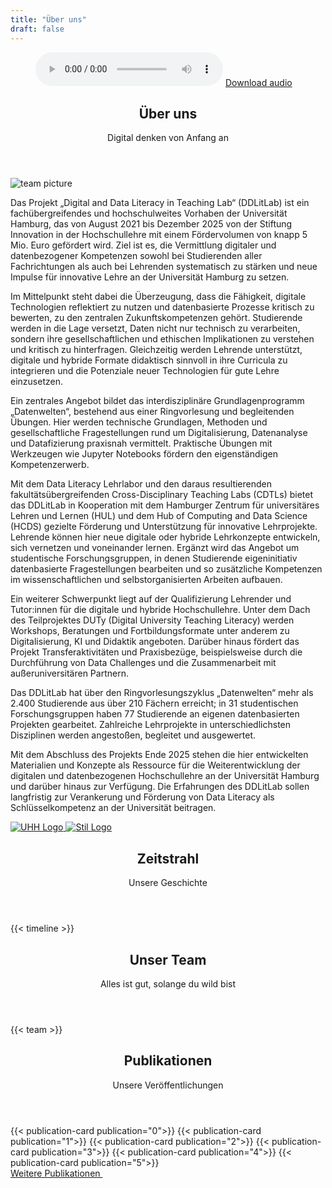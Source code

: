 ```yaml
---
title: "Über uns"
draft: false
---
```


<figure>
  <audio controls src="https://www.pod.uni-hamburg.de/1/files/16__--file--25--s--webplayer--c--episode--Podcast_Linguistik-Duo_final.mp3"></audio>
  <a href="https://www.pod.uni-hamburg.de/1/files/16__--file--25--s--webplayer--c--episode--Podcast_Linguistik-Duo_final.mp3"> Download audio </a>
</figure>


<section>
  <header class="section-header">
    <h1 class="section-title">Über uns</h1>
    <p class="section-subtitle">Digital denken von Anfang an</p>
  </header>
  <div class="wide-image">
      <img src="/images/team/_gruppenbild.jpg" alt="team picture">
    </div>
    <article class="about-text-wide">
    <p>Das Projekt „Digital and Data Literacy in Teaching Lab“ (DDLitLab) ist ein fachübergreifendes und hochschulweites Vorhaben der Universität Hamburg, das von August 2021 bis Dezember 2025 von der Stiftung Innovation in der Hochschullehre mit einem Fördervolumen von knapp 5 Mio. Euro gefördert wird. Ziel ist es, die Vermittlung digitaler und datenbezogener Kompetenzen sowohl bei Studierenden aller Fachrichtungen als auch bei Lehrenden systematisch zu stärken und neue Impulse für innovative Lehre an der Universität Hamburg zu setzen.</p>
    <p>Im Mittelpunkt steht dabei die Überzeugung, dass die Fähigkeit, digitale Technologien reflektiert zu nutzen und datenbasierte Prozesse kritisch zu bewerten, zu den zentralen Zukunftskompetenzen gehört. Studierende werden in die Lage versetzt, Daten nicht nur technisch zu verarbeiten, sondern ihre gesellschaftlichen und ethischen Implikationen zu verstehen und kritisch zu hinterfragen. Gleichzeitig werden Lehrende unterstützt, digitale und hybride Formate didaktisch sinnvoll in ihre Curricula zu integrieren und die Potenziale neuer Technologien für gute Lehre einzusetzen.</p>
    <p>Ein zentrales Angebot bildet das interdisziplinäre Grundlagenprogramm „Datenwelten“, bestehend aus einer Ringvorlesung und begleitenden Übungen. Hier werden technische Grundlagen, Methoden und gesellschaftliche Fragestellungen rund um Digitalisierung, Datenanalyse und Datafizierung praxisnah vermittelt. Praktische Übungen mit Werkzeugen wie Jupyter Notebooks fördern den eigenständigen Kompetenzerwerb.</p>
    <p>Mit dem Data Literacy Lehrlabor und den daraus resultierenden fakultätsübergreifenden Cross-Disciplinary Teaching Labs (CDTLs) bietet das DDLitLab in Kooperation mit dem Hamburger Zentrum für universitäres Lehren und Lernen (HUL) und dem Hub of Computing and Data Science (HCDS) gezielte Förderung und Unterstützung für innovative Lehrprojekte. Lehrende können hier neue digitale oder hybride Lehrkonzepte entwickeln, sich vernetzen und voneinander lernen. Ergänzt wird das Angebot um studentische Forschungsgruppen, in denen Studierende eigeninitiativ datenbasierte Fragestellungen bearbeiten und so zusätzliche Kompetenzen im wissenschaftlichen und selbstorganisierten Arbeiten aufbauen.</p>
    <p>Ein weiterer Schwerpunkt liegt auf der Qualifizierung Lehrender und Tutor:innen für die digitale und hybride Hochschullehre. Unter dem Dach des Teilprojektes DUTy (Digital University Teaching Literacy) werden Workshops, Beratungen und Fortbildungsformate unter anderem zu Digitalisierung, KI und Didaktik angeboten. Darüber hinaus fördert das Projekt Transferaktivitäten und Praxisbezüge, beispielsweise durch die Durchführung von Data Challenges und die Zusammenarbeit mit außeruniversitären Partnern.</p>
    <p>Das DDLitLab hat über den Ringvorlesungszyklus „Datenwelten“ mehr als 2.400 Studierende aus über 210 Fächern erreicht; in 31 studentischen Forschungsgruppen haben 77 Studierende an eigenen datenbasierten Projekten gearbeitet. Zahlreiche Lehrprojekte in unterschiedlichsten Disziplinen werden angestoßen, begleitet und ausgewertet.</p>
    <p>Mit dem Abschluss des Projekts Ende 2025 stehen die hier entwickelten Materialien und Konzepte als Ressource für die Weiterentwicklung der digitalen und datenbezogenen Hochschullehre an der Universität Hamburg und darüber hinaus zur Verfügung. Die Erfahrungen des DDLitLab sollen langfristig zur Verankerung und Förderung von Data Literacy als Schlüsselkompetenz an der Universität beitragen.</p>
    </article>
    <div class="logo-grid logo-grid-ddlitlab">
        <a href="https://www.uni-hamburg.de/">
          <img src="/svg/uhh.svg" alt="UHH Logo">
        </a>
        <a href="https://stiftung-hochschullehre.de/">
          <img src="/svg/stil_2.svg" alt="Stil Logo">
        </a>
      </div>
  </section>

<section>
    <header class="section-header">
      <h1 class="section-title">Zeitstrahl</h1>
      <p class="section-subtitle">Unsere Geschichte</p>
    </header>
    {{< timeline >}}
</section>

<section>
  <header class="section-header">
    <h1 class="section-title">Unser Team</h1>
    <p class="section-subtitle">Alles ist gut, solange du wild bist</p>
  </header>
  <div class="team-grid">
      {{< team >}}
    </div>
  </section>


<section class="section-publications" id="publications">
  <header class="section-header">
    <h1 class="section-title">Publikationen</h1>
    <p class="section-subtitle">Unsere Veröffentlichungen</p>
  </header>
  <div class="publication-grid">
      {{< publication-card publication="0">}}
      {{< publication-card publication="1">}}
      {{< publication-card publication="2">}}
      {{< publication-card publication="3">}}
      {{< publication-card publication="4">}}
      {{< publication-card publication="5">}}
    </div>

  <div class="publications-more">      
      <a class="hover-fx publications-more" href="https://www.fis.uni-hamburg.de/publikationen.html?q=DDLitLab&order=publicationYear&orderBy=descending&treffer=10&publishedAfterDate=&publishedBeforeDate=" target="_blank">
        Weitere Publikationen
      <i class='codicon codicon-arrow-right' style='font-size: 1.6rem; transform: rotate(-45deg); display: inline-block; font-weight: 1000'></i>    
      </a>
  </div>

  <!-- <div class="publication-button">
    <a href="https://www.fis.uni-hamburg.de/publikationen.html?q=DDLitLab&order=publicationYear&orderBy=descending&treffer=10&publishedAfterDate=&publishedBeforeDate=">
      <button class="learn-more">
        <span class="circle" aria-hidden="true">
          <span class="icon arrow"></span>
        </span>
        <span class="button-text">Weitere Publikationen</span>
      </button>
      </a>
  </div> -->


  </div>
</section>

